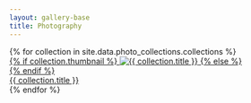 ```yaml
---
layout: gallery-base
title: Photography
---
```


<div class="photo-grid">
  {% for collection in site.data.photo_collections.collections %}
    <div class="photo-grid-item">
      <a href="{{ 'photography/' | append: collection.id | relative_url }}">
        {% if collection.thumbnail %}
          <img src="{{ collection.thumbnail }}" alt="{{ collection.title }}">
        {% else %}
          <div class="placeholder-image"></div>
        {% endif %}
        <div class="collection-title">{{ collection.title }}</div>
      </a>
    </div>
  {% endfor %}
</div> 